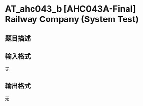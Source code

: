# AT_ahc043_b [AHC043A-Final] Railway Company (System Test)

## 题目描述

[problemUrl]: https://atcoder.jp/contests/ahc043/tasks/ahc043_b

## 输入格式

无

## 输出格式

无